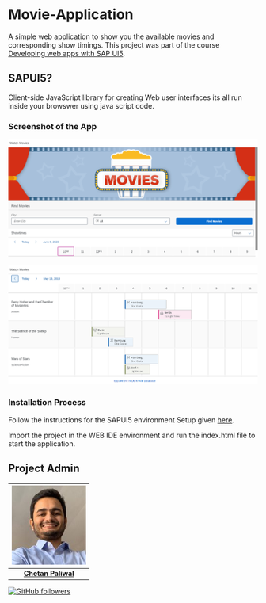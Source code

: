 # Movie-Application

A simple web application to show you the available movies and corresponding show timings. This project was part of the course [Developing web apps with SAP UI5](https://open.sap.com/courses/ui51).

## SAPUI5?

Client-side JavaScript library for creating Web user interfaces its all run inside your browswer using java script code.

### Screenshot of the App
![](images/home_page.PNG)


![](images/home_page2.png)

### Installation Process

Follow the instructions for the SAPUI5 environment Setup given [here](https://help.sap.com/viewer/977416d43cd74bdc958289038749100e/1.0/en-US/f8cbb7a89f1143c7a64d22372208d1ec.html).

Import the project in the WEB IDE environment and run the index.html file to start the application.


## Project Admin

| ![](images/chetan.jpg) |
| :----------------------------------------------------------: |
| **[Chetan Paliwal](https://www.linkedin.com/in/Chetanpaliwal22/)**  |

[![GitHub followers](https://img.shields.io/github/followers/Chetanpaliwal22.svg?label=Follow%20@Chetanpaliwal22&style=social)](https://github.com/Chetanpaliwal22/) 
